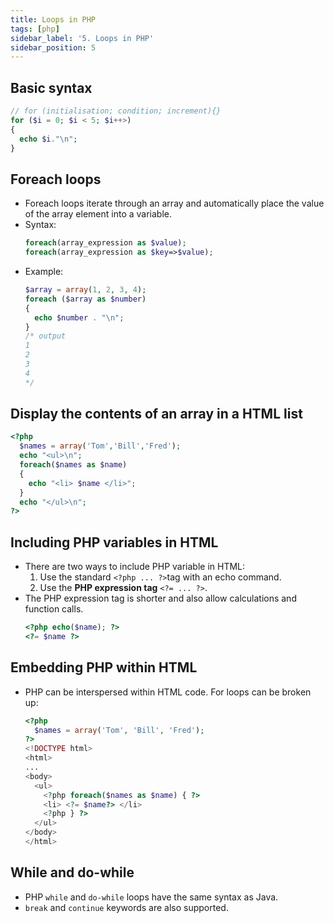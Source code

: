 ```yaml
---
title: Loops in PHP
tags: [php]
sidebar_label: '5. Loops in PHP'
sidebar_position: 5
---
```

## Basic syntax

```php
// for (initialisation; condition; increment){}
for ($i = 0; $i < 5; $i++>)
{
  echo $i."\n";
}
```

## Foreach loops

- Foreach loops iterate through an array and automatically place the value of the array element into a variable.
- Syntax:
  ```php
  foreach(array_expression as $value);
  foreach(array_expression as $key=>$value);
  ```
- Example:
  ```php
  $array = array(1, 2, 3, 4);
  foreach ($array as $number)
  {
    echo $number . "\n";
  }
  /* output
  1
  2
  3
  4
  */
  ```

## Display the contents of an array in a HTML list

```php
<?php
  $names = array('Tom','Bill','Fred');
  echo "<ul>\n";
  foreach($names as $name)
  {
    echo "<li> $name </li>";
  }
  echo "</ul>\n";
?>
```

## Including PHP variables in HTML

- There are two ways to include PHP variable in HTML:
  1. Use the standard `<?php ... ?>`tag with an echo command.
  2. Use the **PHP expression tag** `<?= ... ?>`.
- The PHP expression tag is shorter and also allow calculations and function calls.
  ```php
  <?php echo($name); ?>
  <?= $name ?>
  ```

## Embedding PHP within HTML

- PHP can be interspersed within HTML code. For loops can be broken up:
  ```php
  <?php
    $names = array('Tom', 'Bill', 'Fred');
  ?>
  <!DOCTYPE html>
  <html>
  ...
  <body>
    <ul>
      <?php foreach($names as $name) { ?>
      <li> <?= $name?> </li>
      <?php } ?>
    </ul>
  </body>
  </html>
  ```

## While and do-while

- PHP `while` and `do-while` loops have the same syntax as Java.
- `break` and `continue` keywords are also supported.

